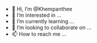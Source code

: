 - 👋 Hi, I’m @Khempanthee
- 👀 I’m interested in ...
- 🌱 I’m currently learning ...
- 💞️ I’m looking to collaborate on ...
- 📫 How to reach me ...

<!---
Khempanthee/Khempanthee is a ✨ special ✨ repository because its `README.md` (this file) appears on your GitHub profile.
You can click the Preview link to take a look at your changes.
--->
